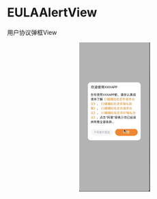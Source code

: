 # EULAAlertView
用户协议弹框View 
<p align="center">
<img width=33% alt="wx20170601-170002 2x" src="https://github.com/Andrew5/EULAView/blob/main/截屏2021-10-27%20上午4.26.59.png"> 
  
</p>

